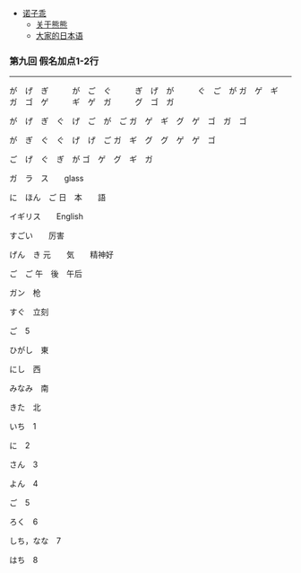 - [诺子乖](Yi.md)
  - [关于熊熊](bear.md)
  - [大家的日本语](japanese.md)

### 第九回 假名加点1-2行

-----------------------------------------------

が　げ　ぎ　　　が　ご　ぐ　　　ぎ　げ　が　　　ぐ　ご　が
ガ　ゲ　ギ　　　ガ　ゴ　ゲ　　　ギ　ゲ　ガ　　　グ　ゴ　ガ

が　げ　ぎ　ぐ　げ　ご　が　ご
ガ　ゲ　ギ　グ　ゲ　ゴ　ガ　ゴ

が　ぎ　ぐ　ぐ　げ　げ　ご
ガ　ギ　グ　グ　ゲ　ゲ　ゴ

ご　げ　ぐ　ぎ　が
ゴ　ゲ　グ　ギ　ガ

ガ　ラ　ス　　glass

に　ほん　ご
日　本　　語

イギリス　　English

すごい　　厉害

げん　き
元　　気　　精神好

ご　ご
午　後　午后

ガン　枪

すぐ　立刻

ご　5

ひがし　東

にし　西

みなみ　南

きた　北

いち　1

に　2

さん　3

よん　4

ご　5

ろく　6

しち，なな　7

はち　8
